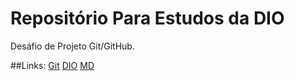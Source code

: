 # Repositório Para Estudos da DIO
Desáfio de Projeto Git/GitHub.

##Links:
[Git](https://git-scm.com/downloads)
[DIO](https://www.dio.me)
[MD](https://www.markdownguide.org/basic-syntax/)
